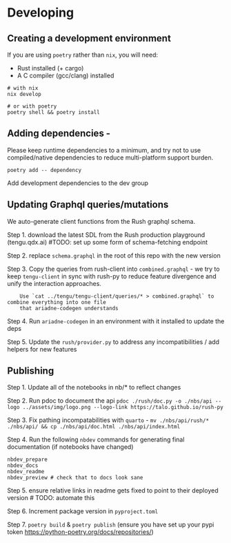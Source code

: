 # Developing

## Creating a development environment
If you are using `poetry` rather than `nix`, you will need:
- Rust installed (+ cargo)
- A C compiler (gcc/clang) installed
```
# with nix
nix develop

# or with poetry
poetry shell && poetry install
```

## Adding dependencies - 
Please keep runtime dependencies to a minimum, and try not to use compiled/native dependencies to reduce 
multi-platform support burden.

```
poetry add -- dependency 
```

Add development dependencies to the dev group

## Updating Graphql queries/mutations

We auto-generate client functions from the Rush graphql schema.

Step 1. download the latest SDL from the Rush production playground (tengu.qdx.ai) #TODO: set up some form of schema-fetching endpoint

Step 2. replace `schema.graphql` in the root of this repo with the new version

Step 3. Copy the queries from rush-client into `combined.graphql` - we try to keep `tengu-client` in sync with
        rush-py to reduce feature divergence and unify the interaction approaches.

        Use `cat ../tengu/tengu-client/queries/* > combined.graphql` to combine everything into one file
        that ariadne-codegen understands

Step 4. Run `ariadne-codegen` in an environment with it installed to update the deps

Step 5. Update the `rush/provider.py` to address any incompatibilities / add helpers for new features


## Publishing

Step 1. Update all of the notebooks in nb/* to reflect changes

Step 2. Run pdoc to document the api `pdoc ./rush/doc.py -o ./nbs/api --logo ../assets/img/logo.png --logo-link https://talo.github.io/rush-py`

Step 3. Fix pathing incompatabilities with `quarto` - `mv ./nbs/api/rush/* ./nbs/api/ && cp ./nbs/api/doc.html ./nbs/api/index.html`

Step 4. Run the following `nbdev` commands for generating final documentation (if notebooks have changed)
```
nbdev_prepare
nbdev_docs
nbdev_readme
nbdev_preview # check that to docs look sane
```
Step 5. ensure relative links in readme gets fixed to point to their deployed version # TODO: automate this

Step 6. Increment package version in `pyproject.toml`

Step 7. `poetry build` & `poetry publish` (ensure you have set up your pypi token https://python-poetry.org/docs/repositories/)
